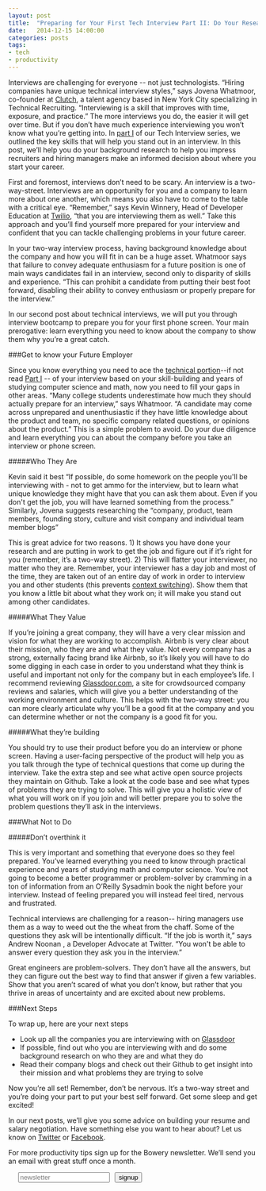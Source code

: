 ```yaml
---
layout: post
title:  "Preparing for Your First Tech Interview Part II: Do Your Research"
date:   2014-12-15 14:00:00
categories: posts
tags:
- tech
- productivity
---
```


Interviews are challenging for everyone -- not just technologists. “Hiring companies have unique technical interview styles,” says Jovena Whatmoor, co-founder at [Clutch](http://www.clutchtalent.com/), a talent agency based in New York City specializing in Technical Recruiting. “Interviewing is a skill that improves with time, exposure, and practice.” The more interviews you do, the easier it will get over time. But if you don’t have much experience interviewing you won’t know what you’re getting into. In [part I](http://bowery.io/blog/posts/2014/12/09/preparing-for-your-first-tech-interview-part-i.html) of our Tech Interview series, we outlined the key skills that will help you stand out in an interview. In this post, we’ll help you do your background research to help you impress recruiters and hiring managers make an informed decision about where you start your career. 

First and foremost, interviews don’t need to be scary. An interview is a two-way-street. Interviews are an opportunity for you and a company to learn more about one another, which means you also have to come to the table with a critical eye.  “Remember,” says Kevin Winnery, Head of Developer Education at [Twilio](http://www.twilio.com/), “that you are interviewing them as well.” Take this approach and you’ll find yourself more prepared for your interview and confident that you can tackle challenging problems in your future career. 

In your two-way interview process, having background knowledge about the company and how you will fit in can be a huge asset. Whatmoor says that failure to convey adequate enthusiasm for a future position is one of main ways candidates fail in an interview, second only to disparity of skills and experience. “This can prohibit a candidate from putting their best foot forward, disabling their ability to convey enthusiasm or properly prepare for the interview.” 

In our second post about technical interviews, we will put you through interview bootcamp to prepare you for your first phone screen. Your main prerogative: learn everything you need to know about the company to show them why you’re a great catch. 

###Get to know your Future Employer

Since you know everything you need to ace the [technical portion](http://bowery.io/blog/posts/2014/12/09/preparing-for-your-first-tech-interview-part-i.html)--if not read [Part I](http://bowery.io/blog/posts/2014/12/09/preparing-for-your-first-tech-interview-part-i.html) -- of your interview based on your skill-building and years of studying computer science and math, now you need to fill your gaps in other areas. “Many college students underestimate how much they should actually prepare for an interview,” says Whatmoor. “A candidate may come across unprepared and unenthusiastic if they have little knowledge about the product and team, no specific company related questions, or opinions about the product.” This is a simple problem to avoid. Do your due diligence and learn everything you can about the company before you take an interview or phone screen. 


#####Who They Are

Kevin said it best “If possible, do some homework on the people you'll be interviewing with - not to get ammo for the interview, but to learn what unique knowledge they might have that you can ask them about. Even if you don't get the job, you will have learned something from the process.” Similarly, Jovena suggests researching the “company, product, team members, founding story, culture and visit company and individual team member blogs”

This is great advice for two reasons. 1) It shows you have done your research and are putting in work to get the job and figure out if it’s right for you (remember, it’s a two-way street). 2) This will  flatter your interviewer, no matter who they are. Remember, your interviewer has a day job and most of the time, they are taken out of an entire day of work in order to interview you and other students (this prevents [context switching](http://www.joelonsoftware.com/articles/fog0000000022.html)). Show them that you know a little bit about what they work on; it will make you stand out among other candidates. 


#####What They Value

If you’re joining a great company, they will have a very clear mission and vision for what they are working to accomplish. Airbnb is very clear about their mission, who they are and what they value. Not every company has a strong, externally facing brand like Airbnb, so it’s likely you will have to do some digging in each case in order to you understand what they think is useful and important not only for the company but in each employee’s life. I recommend reviewing [Glassdoor.com](http://www.glassdoor.com/), a site for crowdsourced company reviews and salaries, which will give you a better understanding of the working environment and culture. This helps with the two-way street: you can more clearly articulate why you’ll be a good fit at the company and you can determine whether or not the company is a good fit for you. 


#####What they’re building

You should try to use their product before you do an interview or phone screen. Having a user-facing perspective of the product will help you as you talk through the type of technical questions that come up during the interview. Take the extra step and see what active open source projects they maintain on Github. Take a look at the code base and see what types of problems they are trying to solve. This will give you a holistic view of what you will work on if you join and will better prepare you to solve the problem questions they’ll ask in the interviews. 

###What Not to Do 

#####Don’t overthink it

This is very important and something that everyone does so they feel prepared. You’ve learned everything you need to know through practical experience and years of studying math and computer science. You’re not going to become a better programmer or problem-solver by cramming in a ton of information from an O’Reilly Sysadmin book the night before your interview. Instead of feeling prepared you will instead feel tired, nervous and frustrated. 

Technical interviews are challenging for a reason-- hiring managers use them as a way to weed out the the wheat from the chaff. Some of the questions they ask will be intentionally difficult. “If the job is worth it,” says Andrew Noonan , a Developer Advocate at Twitter. “You won't be able to answer every question they ask you in the interview.”

Great engineers are problem-solvers. They don’t have all the answers, but they can figure out the best way to find that answer if given a few variables. Show that you aren’t scared of what you don’t know, but rather that you thrive in areas of uncertainty and are excited about new problems. 

###Next Steps

To wrap up, here are your next steps

* Look up all the companies you are interviewing with on [Glassdoor](http://www.glassdoor.com/index.htm)
* If possible, find out who you are interviewing with and do some background research on who they are and what they do 
* Read their company blogs and check out their Github to get insight into their mission and what problems they are trying to solve 

Now you’re all set! Remember, don’t be nervous. It’s a two-way street and you’re doing your part to put your best self forward. Get some sleep and get excited! 

In our next posts, we’ll give you some advice on building your resume and salary negotiation. Have something else you want to hear about? Let us know on [Twitter](https://twitter.com/boweryio) or [Facebook](https://www.facebook.com/bowerysoftware). 

For more productivity tips sign up for the Bowery newsletter. We’ll send you an email with great stuff once a month. 


<div style = "line-height: 20px; font-family: Monosten A, Courier, monospace; font-size: 12; width: 65%; padding 13px 0 12px; text-indent: 20px; left: 0; letter-spacing: 3px;"> 
<form action="https://formkeep.com/f/a9d9bd96ce41" method="POST" class="subscribe">
      <span class="cover email-cover"></span>
      <input class="email-submit" type="email" name="email" placeholder="newsletter" required="">
      <span class="cover submit-cover"></span>
      <input type="submit" value="signup">
    </form>
</span>
</div>
